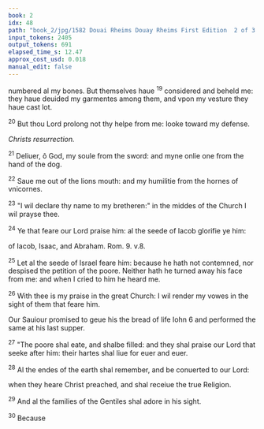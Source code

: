 ```yaml
---
book: 2
idx: 48
path: "book_2/jpg/1582 Douai Rheims Douay Rheims First Edition  2 of 3 1610 Old Testament.pdf-48.jpg"
input_tokens: 2405
output_tokens: 691
elapsed_time_s: 12.47
approx_cost_usd: 0.018
manual_edit: false
---
```

[^1]: Our Saviour vvod, vvas so racked on the crosse, that his bones might be seene and counted.

[^2]: The persecutors seeing y description of his clothes, forevv that the Church should be divided into diuerse sectes.

[^3]: Christ by his death purchased not only redemption, but also the propagation of his Church.

[^4]: The propagation of the Church of Christ in al nations.

[^5]: The Church to haue both of Ievves and Gentiles one vvhole bodie.

[^6]: Those that be faithful, humble and poore in spirit participate the fruite of this most excellent Sacrament.

[^7]: The effect of this Sacrament is life euerlasting.

numbered al my bones. But themselves haue <sup>19</sup> considered and beheld me: they haue deuided my garmentes among them, and vpon my vesture they haue cast lot.

<sup>20</sup> But thou Lord prolong not thy helpe from me: looke toward my defense.

*Christs resurrection.*

<sup>21</sup> Deliuer, ô God, my soule from the sword: and myne onlie one from the hand of the dog.

<sup>22</sup> Saue me out of the lions mouth: and my humilitie from the hornes of vnicornes.

<sup>23</sup> "I wil declare thy name to my bretheren:" in the middes of the Church I wil prayse thee.

<sup>24</sup> Ye that feare our Lord praise him: al the seede of Iacob glorifie ye him:

<aside>of Iacob, Isaac, and Abraham. Rom. 9. v.8.</aside>

<sup>25</sup> Let al the seede of Israel feare him: because he hath not contemned, nor despised the petition of the poore. Neither hath he turned away his face from me: and when I cried to him he heard me.

<sup>26</sup> With thee is my praise in the great Church: I wil render my vowes in the sight of them that feare him.

<aside>Our Sauiour promised to geue his the bread of life Iohn 6 and performed the same at his last supper.</aside>

<sup>27</sup> "The poore shal eate, and shalbe filled: and they shal praise our Lord that seeke after him: their hartes shal liue for euer and euer.

<sup>28</sup> Al the endes of the earth shal remember, and be conuerted to our Lord:

<aside>when they heare Christ preached, and shal receiue the true Religion.</aside>

<sup>29</sup> And al the families of the Gentiles shal adore in his sight.

<sup>30</sup> Because